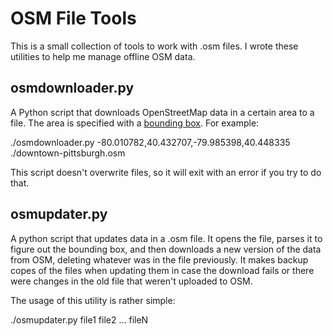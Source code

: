 # OSM File Tools
This is a small collection of tools to work with .osm files. I wrote these
utilities to help me manage offline OSM data.

## osmdownloader.py
A Python script that downloads OpenStreetMap data in a certain area to a file.
The area is specified with a [bounding box](https://wiki.openstreetmap.org/wiki/Bounding_Box). For example:

./osmdownloader.py -80.010782,40.432707,-79.985398,40.448335 ./downtown-pittsburgh.osm

This script doesn't overwrite files, so it will exit with an error if you try
to do that.

## osmupdater.py
A python script that updates data in a .osm file. It opens the file, parses
it to figure out the bounding box, and then downloads a new version of the
data from OSM, deleting whatever was in the file previously. It makes backup
copes of the files when updating them in case the download fails or there
were changes in the old file that weren't uploaded to OSM.

The usage of this utility is rather simple:

./osmupdater.py file1 file2 ... fileN
